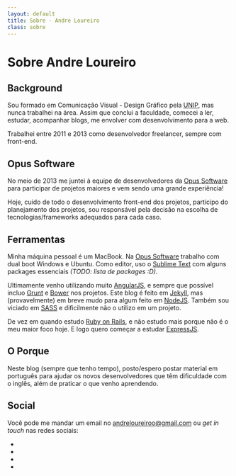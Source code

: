 ```yaml
---
layout: default
title: Sobre - Andre Loureiro
class: sobre
---
```


# Sobre Andre Loureiro

## Background

Sou formado em Comunicação Visual - Design Gráfico pela [UNIP](http://unip.br), mas nunca trabalhei na área. Assim que conclui a faculdade, comecei a ler, estudar, acompanhar blogs, me envolver com desenvolvimento para a web.

Trabalhei entre 2011 e 2013 como desenvolvedor freelancer, sempre com front-end.

## Opus Software

No meio de 2013 me juntei à equipe de desenvolvedores da [Opus Software](http://opus-software.com.br) para participar de projetos maiores e vem sendo uma grande experiência!

Hoje, cuido de todo o desenvolvimento front-end dos projetos, participo do planejamento dos projetos, sou responsável pela decisão na escolha de tecnologias/frameworks adequados para cada caso.

## Ferramentas

Minha máquina pessoal é um MacBook. Na [Opus Software](http://opus-software.com.br) trabalho com dual boot Windows e Ubuntu. Como editor, uso o [Sublime Text](http://www.sublimetext.com/) com alguns packages essenciais _(TODO: lista de packages :D)_.

Ultimamente venho utilizando muito [AngularJS](http://angularjs.org/), e sempre que possível incluo [Grunt](http://gruntjs.com) e [Bower](http://bower.io) nos projetos. Este blog é feito em [Jekyll](http://jekyllrb.com), mas (provavelmente) em breve mudo para algum feito em [NodeJS](http://nodejs.org). Também sou viciado em [SASS](http://sass-lang.com) e dificilmente não o utilizo em um projeto.

De vez em quando estudo [Ruby on Rails](http://rubyonrails.org), e não estudo mais porque não é o meu maior foco hoje. E logo quero começar a estudar [ExpressJS](http://expressjs.com).

## O Porque

Neste blog (sempre que tenho tempo), posto/espero postar material em português para ajudar os novos desenvolvedores que têm dificuldade com o inglês, além de praticar o que venho aprendendo.

## Social

Você pode me mandar um email no [andreloureiroo@gmail.com](mailto:andreloureiroo@gmail.com) ou _get in touch_ nas redes sociais:

<ul class="about__social">
    <li class="social__item">
        <a href="http://twitter.com/anlo_" class="social__link link--twitter">
            <i class="fa fa-twitter"></i>
        </a>
    </li>
    <li class="social__item">
        <a href="http://plus.google.com/+andreloureiroo" class="social__link link--plus">
            <i class="fa fa-google-plus"></i>
        </a>
    </li>
    <li class="social__item">
        <a href="http://facebook.com/andreloureiroo" class="social__link link--facebook">
            <i class="fa fa-facebook"></i>
        </a>
    </li>
    <li class="social__item">
        <a href="http://github.com/andreloureiro" class="social__link link--github">
            <i class="fa fa-github"></i>
        </a>
    </li>
</ul>

